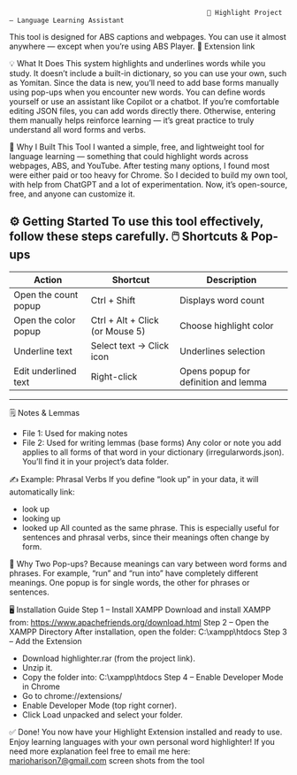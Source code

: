 
                                                      🌟 Highlight Project – Language Learning Assistant
This tool is designed for ABS captions and webpages. You can use it almost anywhere — except when you’re using ABS Player.
📎 Extension link

💡 What It Does
This system highlights and underlines words while you study. It doesn’t include a built-in dictionary, so you can use your own, such as Yomitan.
Since the data is new, you’ll need to add base forms manually using pop-ups when you encounter new words. You can define words yourself or use an assistant like Copilot or a chatbot.
If you’re comfortable editing JSON files, you can add words directly there. Otherwise, entering them manually helps reinforce learning — it’s great practice to truly understand all word forms and verbs.

🧠 Why I Built This Tool
I wanted a simple, free, and lightweight tool for language learning — something that could highlight words across webpages, ABS, and YouTube.
After testing many options, I found most were either paid or too heavy for Chrome. So I decided to build my own tool, with help from ChatGPT and a lot of experimentation. Now, it’s open-source, free, and anyone can customize it.

⚙️ Getting Started
To use this tool effectively, follow these steps carefully.
🖱️ Shortcuts & Pop-ups
----------------------------------------------------------------------------------------------------
| Action               | Shortcut                           | Description                           |
|--------------------- |------------------------------------|--------------------------------------|
| Open the count popup | Ctrl + Shift                       | Displays word count                  |
| Open the color popup | Ctrl + Alt + Click (or Mouse 5)    | Choose highlight color               |
| Underline text       | Select text → Click icon           | Underlines selection                 |
| Edit underlined text | Right-click                        | Opens popup for definition and lemma |
----------------------------------------------------------------------------------------------------

🗒️ Notes & Lemmas
- File 1: Used for making notes
- File 2: Used for writing lemmas (base forms)
Any color or note you add applies to all forms of that word in your dictionary (irregularwords.json). You’ll find it in your project’s data folder.

✍️ Example: Phrasal Verbs
If you define “look up” in your data, it will automatically link:
- look up
- looking up
- looked up
All counted as the same phrase.
This is especially useful for sentences and phrasal verbs, since their meanings often change by form.

🧩 Why Two Pop-ups?
Because meanings can vary between word forms and phrases. For example, “run” and “run into” have completely different meanings. One popup is for single words, the other for phrases or sentences.

🖥️ Installation Guide
Step 1 – Install XAMPP
Download and install XAMPP from: https://www.apachefriends.org/download.html
Step 2 – Open the XAMPP Directory
After installation, open the folder: C:\xampp\htdocs
Step 3 – Add the Extension
- Download highlighter.rar (from the project link).
- Unzip it.
- Copy the folder into: C:\xampp\htdocs
Step 4 – Enable Developer Mode in Chrome
- Go to chrome://extensions/
- Enable Developer Mode (top right corner).
- Click Load unpacked and select your folder.

✅ Done!
You now have your Highlight Extension installed and ready to use. Enjoy learning languages with your own personal word highlighter!
If you need more explanation feel free to email me here: marioharison7@gmail.com
screen shots from the tool


